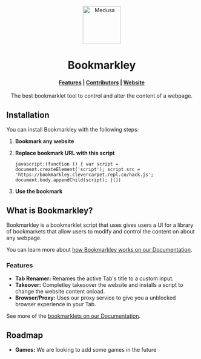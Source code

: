 <p align="center">
  <a href="https://www.medusajs.com">
    <img alt="Medusa" src="https://github.com/CleverCarpet/Bookmarkley/blob/main/icon864.png?raw=true" width="100" />
  </a>
</p>
<h1 align="center">
  Bookmarkley
</h1>

<h4 align="center">
  <a href="https://bookmarkley.netlify.app/#features">Features</a> |
  <a href="https://bookmarkley.netlify.app/contributors">Contributors</a> |
  <a href="https://bookmarkley.netlify.app/">Website</a>
</h4>

<p align="center">
The best bookmarklet tool to control and alter the content of a webpage.
</p>

## Installation

You can install Bookmarkley with the following steps:

1. **Bookmark any website**

2. **Replace bookmark URL with this script**

    ```
    javascript:(function () { var script = document.createElement('script'); script.src = 'https://bookmarkley.clevercarpet.repl.co/hack.js'; document.body.appendChild(script); }())
    ```

3. **Use the bookmark**

## What is Bookmarkley?

Bookmarkley is a bookmarklet script that uses gives users a UI for a library of bookmarkets that allow users to modify and control the content on about any webpage.

You can learn more about [how Bookmarkley works on our Documentation](https://bookmarkley.netlify.app/#how-it-works).

### Features

- **Tab Renamer:** Renames the active Tab's title to a custom input.
- **Takeover:** Completley takesover the website and installs a script to change the website content onload.
- **Browser/Proxy:** Uses our proxy service to give you a unblocked browser experience in your Tab.

See more of the [bookmarklets on our Documentation](https://bookmarkley.netlify.app/documentation).

## Roadmap

- **Games:** We are looking to add some games in the future
